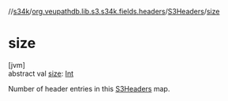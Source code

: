 //[s34k](../../../index.md)/[org.veupathdb.lib.s3.s34k.fields.headers](../index.md)/[S3Headers](index.md)/[size](size.md)

# size

[jvm]\
abstract val [size](size.md): [Int](https://kotlinlang.org/api/latest/jvm/stdlib/kotlin/-int/index.html)

Number of header entries in this [S3Headers](index.md) map.
